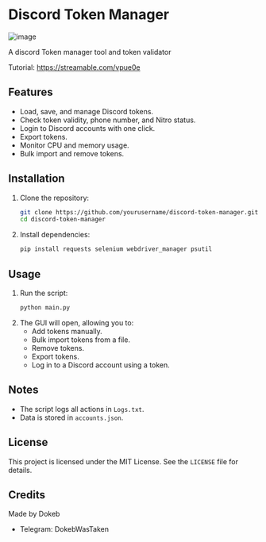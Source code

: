 # Discord Token Manager
![image](https://github.com/user-attachments/assets/479557e5-4968-42c6-9933-15569b19fbd1)

A discord Token manager tool and token validator

Tutorial:
https://streamable.com/vpue0e
## Features
- Load, save, and manage Discord tokens.
- Check token validity, phone number, and Nitro status.
- Login to Discord accounts with one click.
- Export tokens.
- Monitor CPU and memory usage.
- Bulk import and remove tokens.

## Installation
1. Clone the repository:
   ```sh
   git clone https://github.com/yourusername/discord-token-manager.git
   cd discord-token-manager
   ```
2. Install dependencies:
   ```sh
   pip install requests selenium webdriver_manager psutil
   ```

## Usage
1. Run the script:
   ```sh
   python main.py
   ```
2. The GUI will open, allowing you to:
   - Add tokens manually.
   - Bulk import tokens from a file.
   - Remove tokens.
   - Export tokens.
   - Log in to a Discord account using a token.

## Notes
- The script logs all actions in `Logs.txt`.
- Data is stored in `accounts.json`.

## License
This project is licensed under the MIT License. See the `LICENSE` file for details.

## Credits
Made by Dokeb
- Telegram: DokebWasTaken

